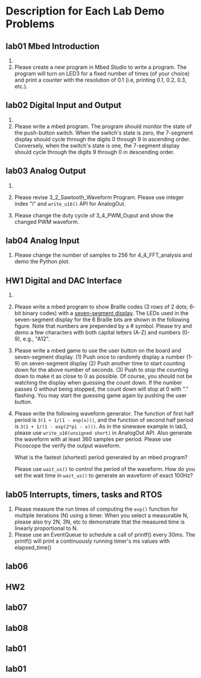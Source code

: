 # Description for Each Lab Demo Problems

## lab01 Mbed Introduction
1. 
2. Please create a new program in Mbed Studio to write a program. The program will turn on LED3 for a fixed number of times (of your choice) and print a counter with the resolution of 0.1 (i.e, printing 0.1, 0.2, 0.3, etc.).

## lab02 Digital Input and Output
1. 
2. Please write a mbed program. The program should monitor the state of the push-button switch. When the switch's state is zero, the 7-segment display should cycle through the digits 0 through 9 in ascending order. Conversely, when the switch's state is one, the 7-segment display should cycle through the digits 9 through 0 in descending order.

## lab03 Analog Output
1. 

2. Please revise 3_2_Sawtooth_Waveform Program. Please use integer index "i" and `write_u16()` API for AnalogOut.

3. Please change the duty cycle of 3_4_PWM_Ouput and show the changed PWM waveform.

## lab04 Analog Input
1. Please change the number of samples to 256 for 4_4_FFT_analysis and demo the Python plot.

## HW1 Digital and DAC Interface
1. 
2. Please write a mbed program to show Braille codes (3 rows of 2 dots; 6-bit binary codes) with a [seven-segment display](https://www.boxentriq.com/code-breaking/braille-alphabet). The LEDs used in the seven-segment display for the 6 Braille bits are shown in the following figure. Note that numbers are prepended by a # symbol. Please try and demo a few characters with both capital letters (A-Z) and numbers (0-9), e.g., "A12".
3. Please write a mbed game to use the user button on the board and seven-segment display. (1) Push once to randomly display a number (1-9) on seven-segment display (2) Push another time to start counting down for the above number of seconds. (3) Push to stop the counting down to make it as close to 0 as possible. Of course, you should not be watching the display when guessing the count down. If the number passes 0 without being stopped, the count down will stop at 0 with "." flashing. You may start the guessing game again by pushing the user button.
4. Please write the following waveform generator. The function of first half period is `3(1 + 1/(1 - exp(x)))`, and the function of second half period is `3(1 + 1/(1 - exp(2*pi - x)))`. As in the sinewave example in lab3, please use `write_u16(unsigned short)` in AnalogOut API. Also generate the waveform with at least 360 samples per period. Please use Picoscope the verify the output waveform.

    What is the fastest (shortest) period generated by an mbed program?
    
    Please use `wait_us()` to control the period of the waveform. How do you set the wait time in `wait_us()` to generate an waveform of exact 100Hz?

## lab05 Interrupts, timers, tasks and RTOS
1. Please measure the run times of computing the `exp()` function for multiple iterations (N) using a timer. When you select a measurable N, please also try 2N, 3N, etc to demonstrate that the measured time is linearly proportional to N.
2. Please use an EventQueue to schedule a call of printf() every 30ms. The printf() will print a continuously running timer's ms values with elapsed_time()

## lab06

## HW2

## lab07

## lab08

## lab01

## lab01